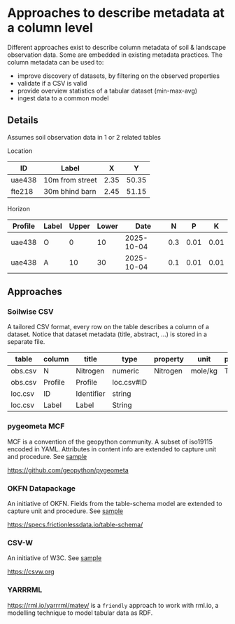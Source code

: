 # Approaches to describe metadata at a column level

Different approaches exist to describe column metadata of soil & landscape observation data. Some are embedded in existing metadata practices.
The column metadata can be used to:

- improve discovery of datasets, by filtering on the observed properties 
- validate if a CSV is valid
- provide overview statistics of a tabular dataset (min-max-avg)
- ingest data to a common model

## Details

Assumes soil observation data in 1 or 2 related tables

Location

ID | Label | X | Y
--- | --- | --- | ---
uae438 | 10m from street | 2.35 | 50.35 
fte218 | 30m bhind barn | 2.45 | 51.15

Horizon

Profile | Label | Upper | Lower | Date | N | P | K 
--- | --- | --- | --- | --- | --- | --- | --- 
uae438 | O | 0 | 10 | 2025-10-04 | 0.3 | 0.01 | 0.01
uae438 | A | 10 | 30 | 2025-10-04 | 0.1 | 0.01 | 0.01

## Approaches

### Soilwise CSV

A tailored CSV format, every row on the table describes a column of a dataset. Notice that dataset metadata (title, abstract, ...) is stored in a separate file.

table | column | title | type | property | unit | procedure
--- | --- | --- | --- | --- | --- | ---
obs.csv | N | Nitrogen | numeric | Nitrogen | mole/kg | TotalN_dc
obs.csv | Profile | Profile | loc.csv#ID | | |
loc.csv | ID | Identifier | string | | |
loc.csv | Label | Label | String | | |


### pygeometa MCF

MCF is a convention of the geopython community. A subset of iso19115 encoded in YAML. Attributes in content info are extended to capture unit and procedure. See [sample](./mcf-sample.yml)

https://github.com/geopython/pygeometa

### OKFN Datapackage

An initiative of OKFN. Fields from the table-schema model are extended to capture unit and procedure. See [sample](./datapackage-sample.json)

https://specs.frictionlessdata.io/table-schema/
 

### CSV-W 

An initiative of W3C. See [sample](../CSVW-Excel-Template/example3/obs.csv-metadata.json)

https://csvw.org


### YARRRML

https://rml.io/yarrrml/matey/ is a `friendly` approach to work with rml.io, a modelling technique to model tabular data as RDF.

